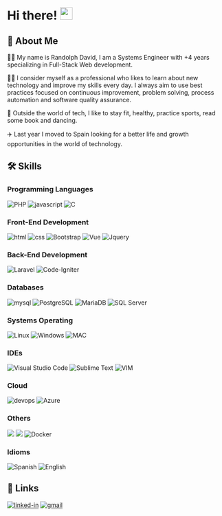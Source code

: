 # Hi there! <img src="https://media.giphy.com/media/hvRJCLFzcasrR4ia7z/giphy.gif" width="29px">

## 🚀 About Me

👨‍💻 My name is Randolph David, I am a Systems Engineer with +4 years specializing in Full-Stack Web development. 

🧑‍🎓 I consider myself as a professional who likes to learn about new technology and improve my skills every day. I always aim to use best practices focused on continuous improvement, problem solving, process automation and software quality assurance.

🙇 Outside the world of tech, I like to stay fit, healthy, practice sports, read some book and dancing.

✈️ Last year I moved to Spain looking for a better life and growth opportunities in the world of technology.

## 🛠️ Skills

### Programming Languages

![PHP](https://img.shields.io/badge/PHP-777BB4?style=flag&logo=php&logoColor=white)
![javascript](https://img.shields.io/badge/JavaScript-323330?style=flat&logo=javascript&logoColor=F7DF1E)
![C](https://img.shields.io/badge/C-00599C?style=flag&logo=c&logoColor=white)



### Front-End Development


![html](https://img.shields.io/badge/HTML5-E34F26?style=flat&logo=html5&logoColor=white)
![css](https://img.shields.io/badge/CSS3-1572B6?style=flat&logo=css3&logoColor=white)
![Bootstrap](https://img.shields.io/badge/Bootstrap-563D7C?style=flag&logo=bootstrap&logoColor=white)
![Vue](https://img.shields.io/badge/Vue.js-35495E?style=flag&logo=vue.js&logoColor=4FC08D)
![Jquery](https://img.shields.io/badge/jQuery-0769AD?style=flag&logo=jquery&logoColor=white)


### Back-End Development

![Laravel](https://img.shields.io/badge/Laravel-FF2D20?style=flag&logo=laravel&logoColor=white)
![Code-Igniter](https://img.shields.io/badge/CodeIgniter-%23EF4223.svg?style=flag&logo=codeIgniter&logoColor=white)

### Databases

![mysql](https://img.shields.io/badge/MySQL-00000F?style=flat&logo=mysql&logoColor=white)
![PostgreSQL](https://img.shields.io/badge/PostgreSQL-316192?style=flag&logo=postgresql&logoColor=white)
![MariaDB](https://img.shields.io/badge/MariaDB-003545?style=flag&logo=mariadb&logoColor=white)
![SQL Server](https://img.shields.io/badge/Microsoft%20SQL%20Server-CC2927?style=flag&logo=microsoft%20sql%20server&logoColor=white)

### Systems Operating
![Linux](https://img.shields.io/badge/Linux-FCC624?style=flag&logo=linux&logoColor=black)
![Windows](https://img.shields.io/badge/Windows-0078D6?style=flag&logo=windows&logoColor=white)
![MAC](https://img.shields.io/badge/mac%20os-000000?style=flag&logo=apple&logoColor=white)

### IDEs
![Visual Studio Code](https://img.shields.io/badge/Visual%20Studio%20Code-0078d7.svg?style=flag&logo=visual-studio-code&logoColor=white)
![Sublime Text](https://img.shields.io/badge/sublime_text-%23575757.svg?style=flag&logo=sublime-text&logoColor=important)
![VIM](https://img.shields.io/badge/VIM-%2311AB00.svg?&style=flag&logo=vim&logoColor=white)

### Cloud
![devops](https://img.shields.io/badge/Azure_DevOps-0078D7?style=flag&logo=azure-devops&logoColor=white)
![Azure](https://img.shields.io/badge/Microsoft_Azure-0089D6?style=flag&logo=microsoft-azure&logoColor=white)

### Others
![](https://img.shields.io/badge/GIT-E44C30?style=flag&logo=git&logoColor=white)
![](https://img.shields.io/badge/GNU%20Bash-4EAA25?style=flag&logo=GNU%20Bash&logoColor=white)
![Docker](https://img.shields.io/badge/docker-%230db7ed.svg?style=flag&logo=docker&logoColor=white)



### Idioms
![Spanish](https://img.shields.io/badge/Spanish-Native-red)
![English](https://img.shields.io/badge/English-B2-blue)


## 🔗 Links

[![linked-in](https://img.shields.io/badge/Linked_In-0077B5?style=flat&logo=LinkedIn&logoColor=white)](https://www.linkedin.com/in/randolph-david-zamora/)
[![gmail](https://img.shields.io/badge/Gmail-D14836?style=flat&logo=Gmail&logoColor=white)](mailto:davidzamorau@gmail.com)
